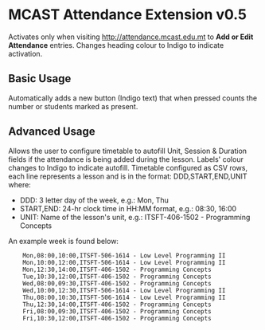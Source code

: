 # MCAST Attendance Extension v0.5

Activates only when visiting http://attendance.mcast.edu.mt to **Add or Edit Attendance** entries. Changes heading colour to Indigo to indicate activation.

## Basic Usage
Automatically adds a new button (Indigo text) that when pressed counts the number or students marked as present.

## Advanced Usage
Allows the user to configure timetable to autofill Unit, Session & Duration fields if the attendance is being added during the lesson. Labels' colour changes to Indigo to indicate autofill. Timetable configured as CSV rows, each line represents a lesson and is in the format: DDD,START,END,UNIT where:

* DDD: 3 letter day of the week, e.g.: Mon, Thu
* START,END: 24-hr clock time in HH:MM format, e.g.: 08:30, 16:00
* UNIT: Name of the lesson's unit, e.g.: ITSFT-406-1502 - Programming Concepts

An example week is found below:
```csv
    Mon,08:00,10:00,ITSFT-506-1614 - Low Level Programming II
    Mon,10:00,12:00,ITSFT-506-1614 - Low Level Programming II
    Mon,12:30,14:00,ITSFT-406-1502 - Programming Concepts
    Tue,10:30,12:00,ITSFT-406-1502 - Programming Concepts
    Wed,08:00,09:30,ITSFT-406-1502 - Programming Concepts
    Wed,10:00,12:30,ITSFT-506-1614 - Low Level Programming II
    Thu,08:00,10:30,ITSFT-506-1614 - Low Level Programming II
    Thu,12:30,14:00,ITSFT-406-1502 - Programming Concepts
    Fri,08:00,09:30,ITSFT-406-1502 - Programming Concepts
    Fri,10:30,12:00,ITSFT-406-1502 - Programming Concepts
```

